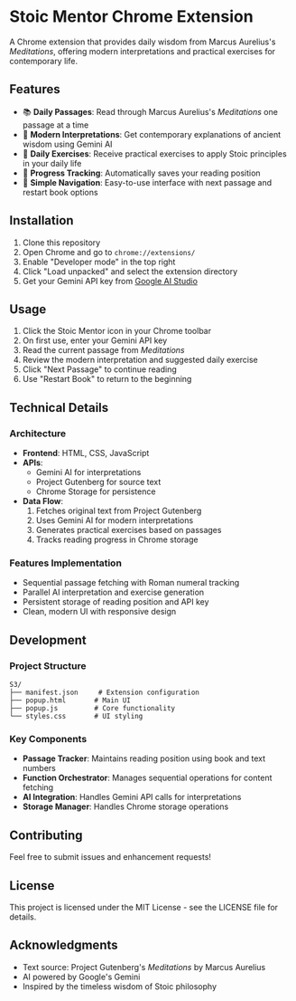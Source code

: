 # Stoic Mentor Chrome Extension

A Chrome extension that provides daily wisdom from Marcus Aurelius's *Meditations*, offering modern interpretations and practical exercises for contemporary life.

## Features

- 📚 **Daily Passages**: Read through Marcus Aurelius's *Meditations* one passage at a time
- 🔄 **Modern Interpretations**: Get contemporary explanations of ancient wisdom using Gemini AI
- 💪 **Daily Exercises**: Receive practical exercises to apply Stoic principles in your daily life
- 📖 **Progress Tracking**: Automatically saves your reading position
- 🎯 **Simple Navigation**: Easy-to-use interface with next passage and restart book options

## Installation

1. Clone this repository
2. Open Chrome and go to `chrome://extensions/`
3. Enable "Developer mode" in the top right
4. Click "Load unpacked" and select the extension directory
5. Get your Gemini API key from [Google AI Studio](https://makersuite.google.com/app/apikey)

## Usage

1. Click the Stoic Mentor icon in your Chrome toolbar
2. On first use, enter your Gemini API key
3. Read the current passage from *Meditations*
4. Review the modern interpretation and suggested daily exercise
5. Click "Next Passage" to continue reading
6. Use "Restart Book" to return to the beginning

## Technical Details

### Architecture
- **Frontend**: HTML, CSS, JavaScript
- **APIs**: 
  - Gemini AI for interpretations
  - Project Gutenberg for source text
  - Chrome Storage for persistence
- **Data Flow**:
  1. Fetches original text from Project Gutenberg
  2. Uses Gemini AI for modern interpretations
  3. Generates practical exercises based on passages
  4. Tracks reading progress in Chrome storage

### Features Implementation
- Sequential passage fetching with Roman numeral tracking
- Parallel AI interpretation and exercise generation
- Persistent storage of reading position and API key
- Clean, modern UI with responsive design

## Development

### Project Structure
```
S3/
├── manifest.json     # Extension configuration
├── popup.html       # Main UI
├── popup.js         # Core functionality
└── styles.css       # UI styling
```

### Key Components
- **Passage Tracker**: Maintains reading position using book and text numbers
- **Function Orchestrator**: Manages sequential operations for content fetching
- **AI Integration**: Handles Gemini API calls for interpretations
- **Storage Manager**: Handles Chrome storage operations

## Contributing

Feel free to submit issues and enhancement requests!

## License

This project is licensed under the MIT License - see the LICENSE file for details.

## Acknowledgments

- Text source: Project Gutenberg's *Meditations* by Marcus Aurelius
- AI powered by Google's Gemini
- Inspired by the timeless wisdom of Stoic philosophy
